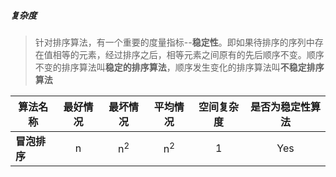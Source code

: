 ##### 复杂度

> 针对排序算法，有一个重要的度量指标--**稳定性**。即如果待排序的序列中存在值相等的元素，经过排序之后，相等元素之间原有的先后顺序不变。顺序不变的排序算法叫**稳定的排序算法**，顺序发生变化的排序算法叫**不稳定排序算法**

| 算法名称               | 最好情况        | 最坏情况             | 平均情况             | 空间复杂度  | 是否为稳定性算法 | 
| --------------------- | :-------------: | :-----------------: | :-----------------: | :-------:  | :-------------: |
| **冒泡排序**           | n               | n<sup>2</sup>       | n<sup>2</sup>       | 1          | Yes            | 